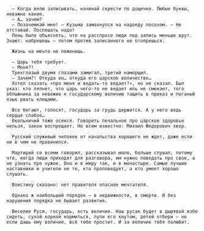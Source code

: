       — Когда велю записывать, начинай скрести по дощечке. Любые буквы, неважно какие.
      — А… зачем?
      — Позачемкай мне! – Кузьма замахнулся на надоеду посохом. – Не отставай. Поспешать надо!
      Лень было объяснять, что на расспросе люди под запись меньше врут. Знают: набрешешь – потом против записанного не отопрешься.

      Жизнь на мечте не поженишь.

      — Царь тебя требует.
      — Меня?!
      Трехглазый двумя глазами замигал, третий наморщил.
      — Зачем?! Откуда он… откуда его царское величество…
      Хотел сказать «про меня и ведать-то ведает?», но не сказал. Был указ: кто ляпнет, что царь чего-то не ведает иль не смекает, того облыжника за невежие к государскому величию тащить в приказ и поганый язык рвать клещами.

      Все бегают, голосят, государь за грудь держится. А у него ведь сердце слабое…
      Окольничий тоже осекся. Говорить печальное про царское здоровье нельзя, закон воспрещает. Но всем известно: Михаил Федорович хвор.

      Русский служивый человек от начальства хорошего не ждет, даже если ни в чем не провинился.

      Мартирий со всеми говорил, рассказывал мало, больше слушал, потому что, когда люди приходят для разговора, им нужно поведать про свое, а не узнать про чужое. Оно и в миру так, и в монастыре. Самые лучшие наставники и учители не те, кто проповедует, а кто умеет хорошо слушать.

      Воистину сказано: нет правителя опаснее мечтателя.

      Однако ж наибольший порядок — в недвижности, в смерти. И без нарушения порядка не бывает развития.

      Веселие Руси, государь, есть величие. Наш русак будет в дырявой избе сидеть, сухой коркой кормиться, лупи его кнутом, детей отбери — но если дашь ему величие, всё тебе простит. И за величие тебя полюбит.
